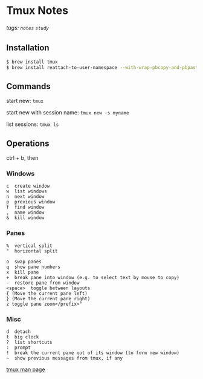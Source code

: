 # Tmux Notes
###### tags: `notes` `study`

## Installation
```bash
$ brew install tmux
$ brew install reattach-to-user-namespace --with-wrap-pbcopy-and-pbpaste
```

## Commands
start new:
`tmux`

start new with session name:
`tmux new -s myname`

list sessions:
`tmux ls`

## Operations
ctrl + b, then

### Windows
```
c  create window
w  list windows
n  next window
p  previous window
f  find window
,  name window
&  kill window
```

### Panes
```
%  vertical split
"  horizontal split

o  swap panes
q  show pane numbers
x  kill pane
+  break pane into window (e.g. to select text by mouse to copy)
-  restore pane from window
<space>  toggle between layouts
{ (Move the current pane left)
} (Move the current pane right)
z toggle pane zoom</prefix>"
```

### Misc
```
d  detach
t  big clock
?  list shortcuts
:  prompt
!  break the current pane out of its window (to form new window)
~  show previous messages from tmux, if any
```
[tmux man page](https://www.mankier.com/1/tmux)
